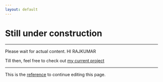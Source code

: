 ```yaml
---
layout: default
---
```


# **Still under construction**

***
Please wait for actual content.
HI RAJKUMAR

Till then, feel free to check out [my current project](https://github.com/shreevari/Tinderance)

***
This is the [reference](https://github.com/pages-themes/hacker/blob/master/index.md) to continue editing this page.
